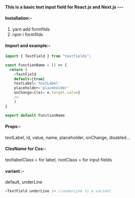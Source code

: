 #### This is a basic text input field for React.js and Next.js ---

#### Installation:-

1. yarn add formfilds
2. npm i formfilds

#### Import and example:-

```JavaScript
import { TextField } from "textfields";

const FunctionName = () => {
  return (
    <TextField
    default={true}
    textLabel='textLabel'
    placeholder='placeholder'
    onChange={(e)= e.target.value}
    />
    )
}

export default FunctionName
```

#### Props:-

textLabel,
id,
value,
name,
placeholder,
onChange,
disabled...

#### ClssName for Css:-

textlabelClass = for label,
rootClass = for input fields

#### variant :-
default, underLine

```JavaScript
<TextField underLine /> //underLine is a variant
```
